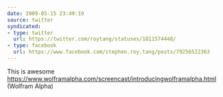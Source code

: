 ```yaml
---
date: 2009-05-15 23:49:19
source: twitter
syndicated:
- type: twitter
  url: https://twitter.com/roytang/statuses/1811574448/
- type: facebook
  url: https://www.facebook.com/stephen.roy.tang/posts/79256522363
---
```


This is awesome  https://www.wolframalpha.com/screencast/introducingwolframalpha.html (Wolfram Alpha)